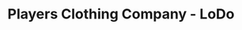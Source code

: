 ---
title: "Players Clothing Company - LoDo"
url: /denver/players-clothing-company-lodo/
shop: clothes
---